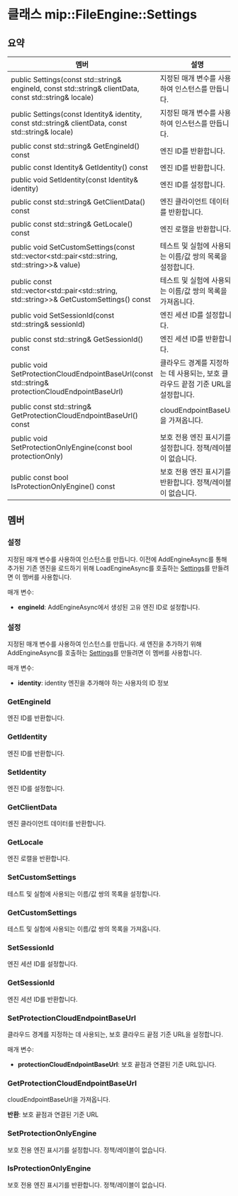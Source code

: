 # <a name="class-mipfileenginesettings"></a>클래스 mip::FileEngine::Settings 
  
## <a name="summary"></a>요약
 멤버                        | 설명                                
--------------------------------|---------------------------------------------
 public Settings(const std::string& engineId, const std::string& clientData, const std::string& locale)  |  지정된 매개 변수를 사용하여 인스턴스를 만듭니다.
 public Settings(const Identity& identity, const std::string& clientData, const std::string& locale)  |  지정된 매개 변수를 사용하여 인스턴스를 만듭니다.
 public const std::string& GetEngineId() const  |  엔진 ID를 반환합니다.
 public const Identity& GetIdentity() const  |  엔진 ID를 반환합니다.
 public void SetIdentity(const Identity& identity)  |  엔진 ID를 설정합니다.
 public const std::string& GetClientData() const  |  엔진 클라이언트 데이터를 반환합니다.
 public const std::string& GetLocale() const  |  엔진 로캘을 반환합니다.
public void SetCustomSettings(const std::vector<std::pair<std::string, std::string>>& value)  |  테스트 및 실험에 사용되는 이름/값 쌍의 목록을 설정합니다.
public const std::vector<std::pair<std::string, std::string>>& GetCustomSettings() const  |  테스트 및 실험에 사용되는 이름/값 쌍의 목록을 가져옵니다.
 public void SetSessionId(const std::string& sessionId)  |  엔진 세션 ID를 설정합니다.
 public const std::string& GetSessionId() const  |  엔진 세션 ID를 반환합니다.
 public void SetProtectionCloudEndpointBaseUrl(const std::string& protectionCloudEndpointBaseUrl)  |  클라우드 경계를 지정하는 데 사용되는, 보호 클라우드 끝점 기준 URL을 설정합니다.
 public const std::string& GetProtectionCloudEndpointBaseUrl() const  |  cloudEndpointBaseUrl을 가져옵니다.
 public void SetProtectionOnlyEngine(const bool protectionOnly)  |  보호 전용 엔진 표시기를 설정합니다. 정책/레이블이 없습니다.
 public const bool IsProtectionOnlyEngine() const  |  보호 전용 엔진 표시기를 반환합니다. 정책/레이블이 없습니다.
  
## <a name="members"></a>멤버
  
### <a name="settings"></a>설정
지정된 매개 변수를 사용하여 인스턴스를 만듭니다.
이전에 AddEngineAsync를 통해 추가된 기존 엔진을 로드하기 위해 LoadEngineAsync를 호출하는 [Settings](class_mip_fileengine_settings.md)를 만들려면 이 멤버를 사용합니다.

매개 변수:  
* **engineId**: AddEngineAsync에서 생성된 고유 엔진 ID로 설정합니다.


  
### <a name="settings"></a>설정
지정된 매개 변수를 사용하여 인스턴스를 만듭니다.
새 엔진을 추가하기 위해 AddEngineAsync를 호출하는 [Settings](class_mip_fileengine_settings.md)를 만들려면 이 멤버를 사용합니다.

매개 변수:  
* **identity**: identity 엔진을 추가해야 하는 사용자의 ID 정보


  
### <a name="getengineid"></a>GetEngineId
엔진 ID를 반환합니다.
  
### <a name="getidentity"></a>GetIdentity
엔진 ID를 반환합니다.
  
### <a name="setidentity"></a>SetIdentity
엔진 ID를 설정합니다.
  
### <a name="getclientdata"></a>GetClientData
엔진 클라이언트 데이터를 반환합니다.
  
### <a name="getlocale"></a>GetLocale
엔진 로캘을 반환합니다.
  
### <a name="setcustomsettings"></a>SetCustomSettings
테스트 및 실험에 사용되는 이름/값 쌍의 목록을 설정합니다.
  
### <a name="getcustomsettings"></a>GetCustomSettings
테스트 및 실험에 사용되는 이름/값 쌍의 목록을 가져옵니다.
  
### <a name="setsessionid"></a>SetSessionId
엔진 세션 ID를 설정합니다.
  
### <a name="getsessionid"></a>GetSessionId
엔진 세션 ID를 반환합니다.
  
### <a name="setprotectioncloudendpointbaseurl"></a>SetProtectionCloudEndpointBaseUrl
클라우드 경계를 지정하는 데 사용되는, 보호 클라우드 끝점 기준 URL을 설정합니다.

매개 변수:  
* **protectionCloudEndpointBaseUrl**: 보호 끝점과 연결된 기준 URL입니다.


  
### <a name="getprotectioncloudendpointbaseurl"></a>GetProtectionCloudEndpointBaseUrl
cloudEndpointBaseUrl을 가져옵니다.

  
**반환**: 보호 끝점과 연결된 기준 URL
  
### <a name="setprotectiononlyengine"></a>SetProtectionOnlyEngine
보호 전용 엔진 표시기를 설정합니다. 정책/레이블이 없습니다.
  
### <a name="isprotectiononlyengine"></a>IsProtectionOnlyEngine
보호 전용 엔진 표시기를 반환합니다. 정책/레이블이 없습니다.
